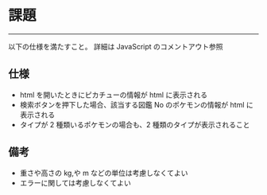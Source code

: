 # 課題

---

以下の仕様を満たすこと。
詳細は JavaScript のコメントアウト参照

## 仕様

- html を開いたときにピカチューの情報が html に表示される
- 検索ボタンを押下した場合、該当する図鑑 No のポケモンの情報が html に表示される
- タイプが 2 種類いるポケモンの場合も、2 種類のタイプが表示されること

## 備考

- 重さや高さの kg,や m などの単位は考慮しなくてよい
- エラーに関しては考慮しなくてよい
